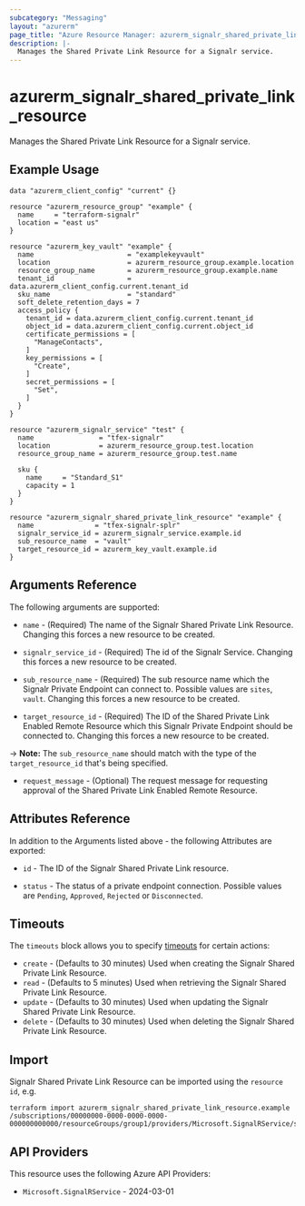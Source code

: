 ```yaml
---
subcategory: "Messaging"
layout: "azurerm"
page_title: "Azure Resource Manager: azurerm_signalr_shared_private_link_resource"
description: |-
  Manages the Shared Private Link Resource for a Signalr service.
---
```


# azurerm_signalr_shared_private_link_resource

Manages the Shared Private Link Resource for a Signalr service.

## Example Usage

```hcl
data "azurerm_client_config" "current" {}

resource "azurerm_resource_group" "example" {
  name     = "terraform-signalr"
  location = "east us"
}

resource "azurerm_key_vault" "example" {
  name                       = "examplekeyvault"
  location                   = azurerm_resource_group.example.location
  resource_group_name        = azurerm_resource_group.example.name
  tenant_id                  = data.azurerm_client_config.current.tenant_id
  sku_name                   = "standard"
  soft_delete_retention_days = 7
  access_policy {
    tenant_id = data.azurerm_client_config.current.tenant_id
    object_id = data.azurerm_client_config.current.object_id
    certificate_permissions = [
      "ManageContacts",
    ]
    key_permissions = [
      "Create",
    ]
    secret_permissions = [
      "Set",
    ]
  }
}

resource "azurerm_signalr_service" "test" {
  name                = "tfex-signalr"
  location            = azurerm_resource_group.test.location
  resource_group_name = azurerm_resource_group.test.name

  sku {
    name     = "Standard_S1"
    capacity = 1
  }
}

resource "azurerm_signalr_shared_private_link_resource" "example" {
  name               = "tfex-signalr-splr"
  signalr_service_id = azurerm_signalr_service.example.id
  sub_resource_name  = "vault"
  target_resource_id = azurerm_key_vault.example.id
}
```

## Arguments Reference

The following arguments are supported:

* `name` - (Required) The name of the Signalr Shared Private Link Resource. Changing this forces a new resource to be created.

* `signalr_service_id` - (Required) The id of the Signalr Service. Changing this forces a new resource to be created.

* `sub_resource_name` - (Required) The sub resource name which the Signalr Private Endpoint can connect to. Possible values are `sites`, `vault`. Changing this forces a new resource to be created.

* `target_resource_id` - (Required) The ID of the Shared Private Link Enabled Remote Resource which this Signalr Private Endpoint should be connected to. Changing this forces a new resource to be created.

-> **Note:** The `sub_resource_name` should match with the type of the `target_resource_id` that's being specified.

* `request_message` - (Optional) The request message for requesting approval of the Shared Private Link Enabled Remote Resource.

## Attributes Reference

In addition to the Arguments listed above - the following Attributes are exported:

* `id` - The ID of the Signalr Shared Private Link resource.

* `status` - The status of a private endpoint connection. Possible values are `Pending`, `Approved`, `Rejected` or `Disconnected`.

## Timeouts

The `timeouts` block allows you to specify [timeouts](https://developer.hashicorp.com/terraform/language/resources/configure#define-operation-timeouts) for certain actions:

* `create` - (Defaults to 30 minutes) Used when creating the Signalr Shared Private Link Resource.
* `read` - (Defaults to 5 minutes) Used when retrieving the Signalr Shared Private Link Resource.
* `update` - (Defaults to 30 minutes) Used when updating the Signalr Shared Private Link Resource.
* `delete` - (Defaults to 30 minutes) Used when deleting the Signalr Shared Private Link Resource.

## Import

Signalr Shared Private Link Resource can be imported using the `resource id`, e.g.

```shell
terraform import azurerm_signalr_shared_private_link_resource.example /subscriptions/00000000-0000-0000-0000-000000000000/resourceGroups/group1/providers/Microsoft.SignalRService/signalR/signalr1/sharedPrivateLinkResources/resource1
```

## API Providers
<!-- This section is generated, changes will be overwritten -->
This resource uses the following Azure API Providers:

* `Microsoft.SignalRService` - 2024-03-01
